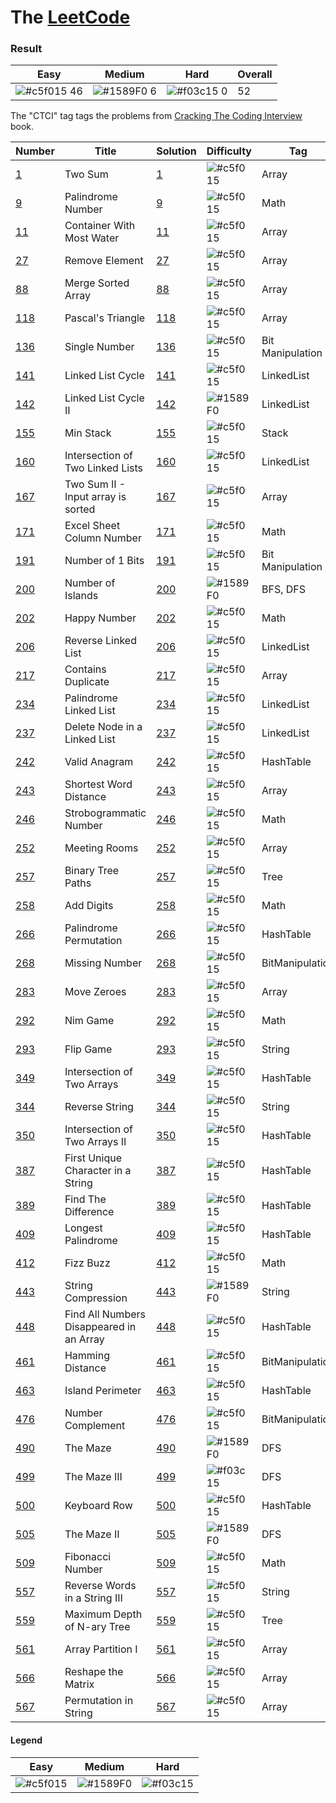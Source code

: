 # The [LeetCode](https://leetcode.com/problemset/algorithms/)

### Result
Easy | Medium | Hard | Overall
-------|---------|-------|-------|
![#c5f015](https://via.placeholder.com/15/c5f015/000000?text=+) 46 | ![#1589F0](https://via.placeholder.com/15/1589F0/000000?text=+) 6 | ![#f03c15](https://via.placeholder.com/15/f03c15/000000?text=+) 0 | 52

The "CTCI" tag tags the problems from [Cracking The Coding Interview](https://www.amazon.com/Cracking-Coding-Interview-Programming-Questions/dp/0984782850) book.

Number | Title             | Solution  | Difficulty       | Tag
-------|-------------------|-----------|------------------|------------
[1](https://leetcode.com/problems/two-sum/) | Two Sum | [1](https://github.com/Big-Totoro/LeetCodeJS/blob/main/problems/_1.js) | ![#c5f015](https://via.placeholder.com/15/c5f015/000000?text=+) | Array
[9](https://leetcode.com/problems/palindrome-number/) | Palindrome Number | [9](https://github.com/Big-Totoro/LeetCodeJS/blob/main/problems/_9.js) | ![#c5f015](https://via.placeholder.com/15/c5f015/000000?text=+) | Math
[11](https://leetcode.com/problems/container-with-most-water/) | Container With Most Water | [11](https://github.com/Big-Totoro/LeetCodeJS/blob/main/problems/_11.js) | ![#c5f015](https://via.placeholder.com/15/c5f015/000000?text=+) | Array
[27](https://leetcode.com/problems/remove-element/) | Remove Element | [27](https://github.com/Big-Totoro/LeetCodeJS/blob/main/problems/_27.js) | ![#c5f015](https://via.placeholder.com/15/c5f015/000000?text=+) | Array
[88](https://leetcode.com/problems/merge-sorted-array/) | Merge Sorted Array | [88](https://github.com/Big-Totoro/LeetCodeJS/blob/main/problems/_88.js) | ![#c5f015](https://via.placeholder.com/15/c5f015/000000?text=+) | Array
[118](https://leetcode.com/problems/pascals-triangle/) | Pascal's Triangle | [118](https://github.com/Big-Totoro/LeetCodeJS/blob/main/problems/_118.js) | ![#c5f015](https://via.placeholder.com/15/c5f015/000000?text=+) | Array
[136](https://leetcode.com/probl~~~~ems/single-number/) | Single Number | [136](https://github.com/Big-Totoro/LeetCodeJS/blob/main/problems/_136.js) | ![#c5f015](https://via.placeholder.com/15/c5f015/000000?text=+) | Bit Manipulation
[141](https://leetcode.com/problems/linked-list-cycle/) | Linked List Cycle | [141](https://github.com/Big-Totoro/LeetCodeJS/blob/main/problems/_141.js) | ![#c5f015](https://via.placeholder.com/15/c5f015/000000?text=+) | LinkedList
[142](https://leetcode.com/problems/linked-list-cycle-ii/) | Linked List Cycle II | [142](https://github.com/Big-Totoro/LeetCodeJS/blob/main/problems/_142.js) | ![#1589F0](https://via.placeholder.com/15/1589F0/000000?text=+) | LinkedList
[155](https://leetcode.com/problems/min-stack/) | Min Stack | [155](https://github.com/Big-Totoro/LeetCodeJS/blob/main/problems/_155.js) | ![#c5f015](https://via.placeholder.com/15/c5f015/000000?text=+) | Stack
[160](https://leetcode.com/problems/intersection-of-two-linked-lists/) | Intersection of Two Linked Lists | [160](https://github.com/Big-Totoro/LeetCodeJS/blob/main/problems/_160.js) | ![#c5f015](https://via.placeholder.com/15/c5f015/000000?text=+) | LinkedList
[167](https://leetcode.com/problems/two-sum-ii-input-array-is-sorted/) | Two Sum II - Input array is sorted | [167](https://github.com/Big-Totoro/LeetCodeJS/blob/main/problems/_167.js) | ![#c5f015](https://via.placeholder.com/15/c5f015/000000?text=+) | Array
[171](https://leetcode.com/problems/excel-sheet-column-number/) | Excel Sheet Column Number | [171](https://github.com/Big-Totoro/LeetCodeJS/blob/main/problems/_171.js) | ![#c5f015](https://via.placeholder.com/15/c5f015/000000?text=+) | Math
[191](https://leetcode.com/problems/number-of-1-bits/) | Number of 1 Bits | [191](https://github.com/Big-Totoro/LeetCodeJS/blob/main/problems/_191.js) | ![#c5f015](https://via.placeholder.com/15/c5f015/000000?text=+) | Bit Manipulation
[200](https://leetcode.com/problems/number-of-islands/) | Number of Islands | [200](https://github.com/Big-Totoro/LeetCodeJS/blob/main/problems/_200.js) | ![#1589F0](https://via.placeholder.com/15/1589F0/000000?text=+) | BFS, DFS
[202](https://leetcode.com/problems/happy-number/) | Happy Number | [202](https://github.com/Big-Totoro/LeetCodeJS/blob/main/problems/_202.js) | ![#c5f015](https://via.placeholder.com/15/c5f015/000000?text=+) | Math
[206](https://leetcode.com/problems/reverse-linked-list/) | Reverse Linked List | [206](https://github.com/Big-Totoro/LeetCodeJS/blob/main/problems/_206.js) | ![#c5f015](https://via.placeholder.com/15/c5f015/000000?text=+) | LinkedList
[217](https://leetcode.com/problems/contains-duplicate/) | Contains Duplicate | [217](https://github.com/Big-Totoro/LeetCodeJS/blob/main/problems/_217.js) | ![#c5f015](https://via.placeholder.com/15/c5f015/000000?text=+) | Array
[234](https://leetcode.com/problems/palindrome-linked-list/) | Palindrome Linked List | [234](https://github.com/Big-Totoro/LeetCodeJS/blob/main/problems/_234.js) | ![#c5f015](https://via.placeholder.com/15/c5f015/000000?text=+) | LinkedList
[237](https://leetcode.com/problems/delete-node-in-a-linked-list/) | Delete Node in a Linked List | [237](https://github.com/Big-Totoro/LeetCodeJS/blob/main/problems/_237.js) | ![#c5f015](https://via.placeholder.com/15/c5f015/000000?text=+) | LinkedList
[242](https://leetcode.com/problems/valid-anagram/) | Valid Anagram | [242](https://github.com/Big-Totoro/LeetCodeJS/blob/main/problems/_242.js) | ![#c5f015](https://via.placeholder.com/15/c5f015/000000?text=+) | HashTable
[243](https://leetcode.com/problems/shortest-word-distance/) | Shortest Word Distance | [243](https://github.com/Big-Totoro/LeetCodeJS/blob/main/problems/_243.js) | ![#c5f015](https://via.placeholder.com/15/c5f015/000000?text=+) | Array
[246](https://leetcode.com/problems/strobogrammatic-number/) | Strobogrammatic Number | [246](https://github.com/Big-Totoro/LeetCodeJS/blob/main/problems/_246.js) | ![#c5f015](https://via.placeholder.com/15/c5f015/000000?text=+) | Math
[252](https://leetcode.com/problems/meeting-rooms/) | Meeting Rooms | [252](https://github.com/Big-Totoro/LeetCodeJS/blob/main/problems/_252.js) | ![#c5f015](https://via.placeholder.com/15/c5f015/000000?text=+) | Array
[257](https://leetcode.com/problems/binary-tree-paths/) | Binary Tree Paths | [257](https://github.com/Big-Totoro/LeetCodeJS/blob/main/problems/_257.js) | ![#c5f015](https://via.placeholder.com/15/c5f015/000000?text=+) | Tree
[258](https://leetcode.com/problems/add-digits/) | Add Digits | [258](https://github.com/Big-Totoro/LeetCodeJS/blob/main/problems/_258.js) | ![#c5f015](https://via.placeholder.com/15/c5f015/000000?text=+) | Math
[266](https://leetcode.com/problems/palindrome-permutation/) | Palindrome Permutation | [266](https://github.com/Big-Totoro/LeetCodeJS/blob/main/problems/_266.js) | ![#c5f015](https://via.placeholder.com/15/c5f015/000000?text=+) | HashTable
[268](https://leetcode.com/problems/missing-number/) | Missing Number | [268](https://github.com/Big-Totoro/LeetCodeJS/blob/main/problems/_268.js) | ![#c5f015](https://via.placeholder.com/15/c5f015/000000?text=+) | BitManipulation
[283](https://leetcode.com/problems/move-zeroes/) | Move Zeroes | [283](https://github.com/Big-Totoro/LeetCodeJS/blob/main/problems/_283.js) | ![#c5f015](https://via.placeholder.com/15/c5f015/000000?text=+) | Array
[292](https://leetcode.com/problems/nim-game/) | Nim Game | [292](https://github.com/Big-Totoro/LeetCodeJS/blob/main/problems/_292.js) | ![#c5f015](https://via.placeholder.com/15/c5f015/000000?text=+) | Math
[293](https://leetcode.com/problems/flip-game/) | Flip Game | [293](https://github.com/Big-Totoro/LeetCodeJS/blob/main/problems/_293.js) | ![#c5f015](https://via.placeholder.com/15/c5f015/000000?text=+) | String
[349](https://leetcode.com/problems/intersection-of-two-arrays/) | Intersection of Two Arrays | [349](https://github.com/Big-Totoro/LeetCodeJS/blob/main/problems/_349.js) | ![#c5f015](https://via.placeholder.com/15/c5f015/000000?text=+) | HashTable
[344](https://leetcode.com/problems/reverse-string/) | Reverse String | [344](https://github.com/Big-Totoro/LeetCodeJS/blob/main/problems/_344.js) | ![#c5f015](https://via.placeholder.com/15/c5f015/000000?text=+) | String
[350](https://leetcode.com/problems/intersection-of-two-arrays-ii/) | Intersection of Two Arrays II | [350](https://github.com/Big-Totoro/LeetCodeJS/blob/main/problems/_350.js) | ![#c5f015](https://via.placeholder.com/15/c5f015/000000?text=+) | HashTable
[387](https://leetcode.com/problems/first-unique-character-in-a-string/) | First Unique Character in a String | [387](https://github.com/Big-Totoro/LeetCodeJS/blob/main/problems/_387.js) | ![#c5f015](https://via.placeholder.com/15/c5f015/000000?text=+) | HashTable
[389](https://leetcode.com/problems/find-the-difference/) | Find The Difference | [389](https://github.com/Big-Totoro/LeetCodeJS/blob/main/problems/_389.js) | ![#c5f015](https://via.placeholder.com/15/c5f015/000000?text=+) | HashTable
[409](https://leetcode.com/problems/longest-palindrome/) | Longest Palindrome | [409](https://github.com/Big-Totoro/LeetCodeJS/blob/main/problems/_409.js) | ![#c5f015](https://via.placeholder.com/15/c5f015/000000?text=+) | HashTable
[412](https://leetcode.com/problems/fizz-buzz/) | Fizz Buzz | [412](https://github.com/Big-Totoro/LeetCodeJS/blob/main/problems/_412.js) | ![#c5f015](https://via.placeholder.com/15/c5f015/000000?text=+) | Math
[443](https://leetcode.com/problems/string-compression/) | String Compression | [443](https://github.com/Big-Totoro/LeetCodeJS/blob/main/problems/_443.js) | ![#1589F0](https://via.placeholder.com/15/1589F0/000000?text=+) | String
[448](https://leetcode.com/problems/find-all-numbers-disappeared-in-an-array/) | Find All Numbers Disappeared in an Array | [448](https://github.com/Big-Totoro/LeetCodeJS/blob/main/problems/_448.js) | ![#c5f015](https://via.placeholder.com/15/c5f015/000000?text=+) | HashTable
[461](https://leetcode.com/problems/hamming-distance/) | Hamming Distance | [461](https://github.com/Big-Totoro/LeetCodeJS/blob/main/problems/_461.js) | ![#c5f015](https://via.placeholder.com/15/c5f015/000000?text=+) | BitManipulation
[463](https://leetcode.com/problems/island-perimeter/) | Island Perimeter | [463](https://github.com/Big-Totoro/LeetCodeJS/blob/main/problems/_463.js) | ![#c5f015](https://via.placeholder.com/15/c5f015/000000?text=+) | HashTable
[476](https://leetcode.com/problems/number-complement/) | Number Complement | [476](https://github.com/Big-Totoro/LeetCodeJS/blob/main/problems/_476.js) | ![#c5f015](https://via.placeholder.com/15/c5f015/000000?text=+) | BitManipulation
[490](https://leetcode.com/problems/the-maze/) | The Maze | [490](https://github.com/Big-Totoro/LeetCodeJS/blob/main/problems/_490.js) | ![#1589F0](https://via.placeholder.com/15/1589F0/000000?text=+) | DFS
[499](https://leetcode.com/problems/the-maze-iii/) | The Maze III | [499](https://github.com/Big-Totoro/LeetCodeJS/blob/main/problems/_490.js) | ![#f03c15](https://via.placeholder.com/15/f03c15/000000?text=+) | DFS
[500](https://leetcode.com/problems/keyboard-row/) | Keyboard Row | [500](https://github.com/Big-Totoro/LeetCodeJS/blob/main/problems/_500.js) | ![#c5f015](https://via.placeholder.com/15/c5f015/000000?text=+) | HashTable
[505](https://leetcode.com/problems/the-maze-ii/) | The Maze II | [505](https://github.com/Big-Totoro/LeetCodeJS/blob/main/problems/_505.js) | ![#1589F0](https://via.placeholder.com/15/1589F0/000000?text=+) | DFS
[509](https://leetcode.com/problems/fibonacci-number/) | Fibonacci Number | [509](https://github.com/Big-Totoro/LeetCodeJS/blob/main/problems/_509.js) | ![#c5f015](https://via.placeholder.com/15/c5f015/000000?text=+) | Math
[557](https://leetcode.com/problems/reverse-words-in-a-string-iii/) | Reverse Words in a String III | [557](https://github.com/Big-Totoro/LeetCodeJS/blob/main/problems/_557.js) | ![#c5f015](https://via.placeholder.com/15/c5f015/000000?text=+) | String
[559](https://leetcode.com/problems/maximum-depth-of-n-ary-tree/) | Maximum Depth of N-ary Tree | [559](https://github.com/Big-Totoro/LeetCodeJS/blob/main/problems/_559.js) | ![#c5f015](https://via.placeholder.com/15/c5f015/000000?text=+) | Tree
[561](https://leetcode.com/problems/array-partition-i/) | Array Partition I | [561](https://github.com/Big-Totoro/LeetCodeJS/blob/main/problems/_559.js) | ![#c5f015](https://via.placeholder.com/15/c5f015/000000?text=+) | Array
[566](https://leetcode.com/problems/reshape-the-matrix/) | Reshape the Matrix | [566](https://github.com/Big-Totoro/LeetCodeJS/blob/main/problems/_566.js) | ![#c5f015](https://via.placeholder.com/15/c5f015/000000?text=+) | Array
[567](https://leetcode.com/problems/permutation-in-string/) | Permutation in String | [567](https://github.com/Big-Totoro/LeetCodeJS/blob/main/problems/_567.js) | ![#c5f015](https://via.placeholder.com/15/c5f015/000000?text=+) | Array

#### Legend
Easy | Medium | Hard
-------|---------|-------|
![#c5f015](https://via.placeholder.com/15/c5f015/000000?text=+) | ![#1589F0](https://via.placeholder.com/15/1589F0/000000?text=+) | ![#f03c15](https://via.placeholder.com/15/f03c15/000000?text=+)